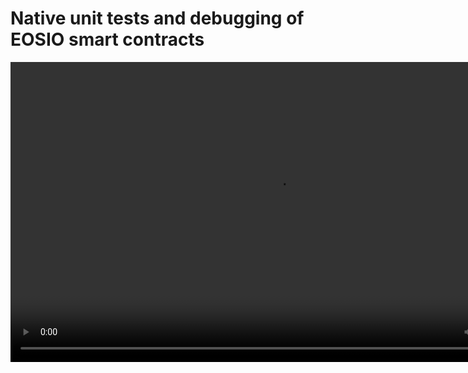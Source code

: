 # Native unit tests and debugging of EOSIO smart contracts

<video src="../_static/native_debugger.mp4" width="854" height="480" controls preload></video>
